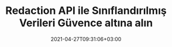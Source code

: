 ---
############################# Static ############################
layout: "product"
date: 2021-04-27T09:31:06+03:00
draft: false

product: "Redaction"
product_tag: "redaction"
platform: "Python via .NET"
platform_tag: "python-net"

############################# Head ############################
head_title: "Python via .NET Redaksiyon API | PDF Word Excel Resimlerden Özel Metni Gizle"
head_description: "Python için belge redaksiyon API'si. PDF, Microsoft Word, Excel, sunumlar ve raster görüntülerdeki hassas içeriği redakte edin, gizleyin veya kaldırın."

############################# Header ############################
title: "Redaction API ile Sınıflandırılmış Verileri Güvence altına alın"
description: "Python API kullanarak belgelerden, çalışma sayfalarından, sunumlardan, PDF ve raster görüntü dosyalarından hassas içerik ve meta verileri düzenleyin, gizleyin veya kaldırın."
button:
    enable: true

############################# SubMenu ############################
submenu:
    enable: true
    
    left:
        img_alt: "GroupDocs.Redaction for Python via .NET"
        image: "/border/groupdocs-redaction-python-net.svg"
        product: "GroupDocs.Redaction"
        platform: "Python via .NET"

    middle:
        button:
            # button loop
            - link: "#overview"
              text: "Genel Bakış"

            # button loop
            - link: "#features"
              text: "Özellikler"

            # button loop
            - link: "#support"
              text: "Destek"

            # button loop
            - link: "https://products.groupdocs.app/redaction"
              text: "Canlı Demo"

            # button loop
            - link: "https://purchase.groupdocs.com/pricing/redaction/net"
              text: "Fiyatlandırma"

    right:
        link_download: "https://downloads.groupdocs.com/redaction"
        link_learn: "https://docs.groupdocs.com/redaction/python-net/"
        link_buy: "https://purchase.groupdocs.com"

############################# Overview ############################
overview:
    enable: true
    content: |
      GroupDocs.Redaction for Python via .NET, Microsoft Word, Excel, PowerPoint ve PDF gibi çeşitli dosya biçimlerinden hassas ve sınıflandırılmış verileri silmenize yardımcı olan bir API kitaplığıdır. Redaction API'mizin tek formattan bağımsız arayüzü, metin redaksiyonu, meta veri redaksiyonu, ek açıklama redaksiyonu ve tablo şeklindeki belge redaksiyonu gibi çeşitli türlerde redaksiyonu destekler. GroupDocs.Redaction for Python via .NET API ayrıca parola korumalı dosyaları yeniden düzenlemenizi sağlar. Belgeyi orijinal biçiminde kaydetmenize ve orijinal sayfaların raster görüntüleriyle sterilize edilmiş bir PDF belge oluşturmanıza izin verilir.
    tabs:
      enable: true
      
      ## TAB ONE ##
      tab_one:
        description: |
          Python için GroupDocs.Redaction 'ye genel bir bakış aşağıdadır:
      
        right:
          enable: true
          icon: "fab fa-html5"
          title: "Genel Bakış"
          content: |
            * Redact Metni
            * Meta Verileri Redakt
            * Redact Ek Açıklama
            * Redact Tablo Belgesi
            * Korumalı Dosyaları Redakt
            * Özelleştirme
      
      ## TAB TWO ##
      tab_two:
        description: |
          Python için GroupDocs.Redaction aşağıdaki [belge dosyası formatlarını] destekler (https://docs.groupdocs.com/redaction/python-net/supported-document-formats)

        right:
          enable: true
          table:
            # table loop
            - title: "Metni Redakt Et, Meta Veriler ve Yorumlar"
              content: |
                * **Word**: DOC, DOCX, DOT, ODT, DOTX, DOCM, DOTM, RTF
                * **Excel**: XLS, XLSX, XLT, XLTX, XLSM, XLTM, CSV
                * **PowerPoint**: PPT, PPTX, PPS, PPSX, POTX, PPTM, PPSM, POTM
                * **Sabit Düzen**: PDF
                * **Raster Görüntüler**: JPG, BMP, PNG, GIF, TIFF

      ## TAB THREE ##
      tab_three:
        description: |
          GroupDocs.Redaction for Python via .NET aşağıdaki İşletim Sistemlerini, Çerçeveler ve Paket Yöneticilerini destekler:
        
        left:
          enable: true
          table:
            # table loop
            - icon: "fab fa-windows"
              title: "İşletim Sistemleri"
              content: |
                * any 32-bit or 64-bit operating system where .NET 6 is installed
                * Mac OS X and so far only the ARM64 architecture
                * Microsoft Windows Server 2003 and later
                * Microsoft Windows XP (x64, x86)
                * Microsoft Windows Vista (x64, x86)
                * Microsoft Windows 7, 8, 8.1 (x64, x86)
                * Microsoft Windows 10 (x64, x86)
                * Microsoft Windows 11 (x64)

            # table loop
            - icon: "fas fa-code"
              title: "Desteklenen Çerçeveler"
              content: |
                * .NET 6 or higher

        right:
          enable: true
          table:
            # table loop
            - icon: "fas fa-box"
              title: "Paket Yöneticisi"
              content: |
                * PyPi

            # table loop
            - icon: "fas fa-tools"
              title: "Geliştirme Ortamları"
              content: |
                * Atom
                * Sublime
                * Microsoft Visual Code
                * Microsoft Visual Studio


############################# Features ############################
features:
    enable: true
    title: "GroupDocs.Redaction for Python via .NET Özellikler"

    feature:
      # feature loop
      - icon: "fas fa-copy"
        content: "Tam kelime öbeği redaksiyonu için büyük/küçük harfe duyarlı arama yapın"

      # feature loop
      - icon: "fas fa-eye"
        content: "Dize değiştirme yerine düzeltilmiş metni gizlemek için renk kutusunu kullanın"

      # feature loop
      - icon: "fas fa-bolt"
        content: "Normal ifade aramasını kullanarak herhangi bir metni bulun ve düzenleyin"
      
      # feature loop
      - icon: "fas fa-file-powerpoint"
        content: "Belgenin sınıflandırılmış meta veri bilgilerinin tümünü veya herhangi bir kombinasyonunu filtreleyin"

      # feature loop
      - icon: "fas fa-code"
        content: "Belirli bir belgenin tüm meta veri bilgilerini hızla silin"

      # feature loop
      - icon: "fas fa-cloud"
        content: "Excel içindeki belirli bir çalışma sayfasına ve/veya sütuna redaksiyonun kapsamını ayarlayın"

      # feature loop
      - icon: "fas fa-remove-format"
        content: "Belgedeki tüm veya belirli yorumları ve diğer ek açıklamaları kaldırın"

      # feature loop
      - icon: "fas fa-comment-slash"
        content: "Ek açıklama metninden hassas verileri arayın ve kaldırın"

      # feature loop
      - icon: "fas fa-location-arrow"
        content: "Kendi formatlarınız ve redaksiyonlarınızla çalışabilme"

      # feature loop
      - icon: "fas fa-border-all"
        content: "Raster görüntü formatları ve görüntü bölgesi redaksiyonları için destek"

      # feature loop
      - icon: "fas fa-wrench"
        content: "XML dosyasında bir dizi redaksiyon kuralı (ilke) belirtin"

      # feature loop
      - icon: "fas fa-columns"
        content: "PDF 'e Dönüştürme sırasında Sayfa Aralığını ve PDF Uyumluluk Düzeyini Belirtin"

      # feature loop
      - icon: "fas fa-file-word"
        content: "Resim Dosyalarından EXIF Meta Verileri Düzenleme veya Silme"

      # feature loop
      - icon: "fas fa-envelope"
        content: "PDF, Word ve Sunum Belgelerinin içindeki Gömülü Görüntüleri Redakt Etme"

      # feature loop
      - icon: "fas fa-print"
        content: "Redaksiyon İlkesini XML Dosyası Olarak Kaydetme"

    more_feature:
      # more_feature_loop
      - title: "Sınıflandırılmış Verilerinizi Kolaylıkla Redakte Edin & Kontrol"
        content: |
          GroupDocs.Redaction for Python via .NET API, önemli sınıflandırılmış bilgilerinizi desteklenen belgeden nasıl gizlemek veya silmek istediğinizi tam olarak kontrol etmenizi sağlar. Redaction API'mizi kullanmak oldukça basit ve basittir.  

          Aşağıdaki örnekte, desteklenen bir belgeyi yükleyip, Python kullanarak “2 basamak, boşluk veya hiçbir şey, 2 basamak, yine boşluk ve 6 basamak” (12 34 567890 gibi) ile eşleşen herhangi bir metni çıkarıyoruz. Bu yapıldıktan sonra, ek bir “Redacted” son ekiyle yeniden adlandırarak belgeyi orijinal biçiminde kaydeder:

          ```python
            import groupdocs.redaction as gr
            import groupdocs.redaction.redactions as grr
            import groupdocs.pydrawing as grd

            def run():

                # Specify the redaction options
                color = grd.Color.from_argb(255, 220, 20, 60)
                repl_opt = grr.ReplacementOptions(color)
                reg_red = grr.RegexRedaction("\\d{2}\\s*\\d{2}[^\\d]*\\d{6}", repl_opt)

                # Load the document to be redacted
                with gr.Redactor("source.pdf") as redactor:

                    # Apply the redaction
                    result = redactor.apply(reg_red)
        
                    # Save the redacted document
                    result_path = redactor.save()
          ```

############################# Support ############################
support:
    enable: true

############################# Solutions ############################
solutions:
    enable: true
    title: "GroupDocs.Redaction diğer popüler geliştirme ortamları için belge görüntüleme API'leri sunar"

    solution:
        # solution loop
        - img_alt: "GroupDocs.Redaction for Python via .NET"
          image: "/border/groupdocs-redaction-net.svg"
          product: "GroupDocs.Redaction"
          platform: ".NET"
          link: "/redaction/net/"

        # solution loop
        - img_alt: "GroupDocs.Redaction for Java"
          image: "/border/groupdocs-redaction-java.svg"
          product: "GroupDocs.Redaction"
          platform: "Java"
          link: "/redaction/java/"

############################# Back to top ###############################
back_to_top:
  enable: true
---